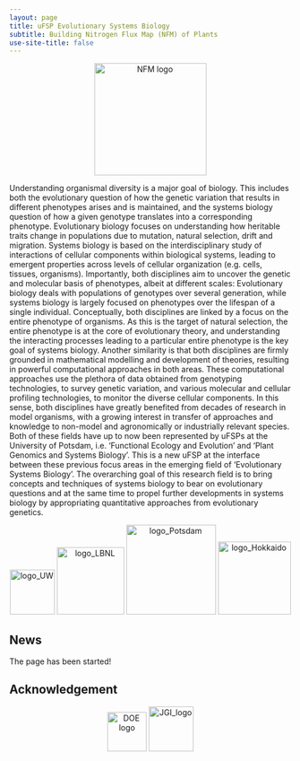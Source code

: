 ```yaml
---
layout: page
title: uFSP Evolutionary Systems Biology
subtitle: Building Nitrogen Flux Map (NFM) of Plants
use-site-title: false
---
```

<p align='center'>
	<img src="../img/NFMlogo3.png" alt='NFM logo' height="200px">
</p>

Understanding organismal diversity is a major goal of biology. 
This includes both the evolutionary question of how the genetic variation that results 
in different phenotypes arises and is maintained, and the systems biology question of 
how a given genotype translates into a corresponding phenotype. Evolutionary biology 
focuses on understanding how heritable traits change in populations due to mutation, 
natural selection, drift and migration. Systems biology is based on the interdisciplinary 
study of interactions of cellular components within biological systems, leading to emergent 
properties across levels of cellular organization (e.g. cells, tissues, organisms). 
Importantly, both disciplines aim to uncover the genetic and molecular basis of phenotypes, 
albeit at different scales: Evolutionary biology deals with populations of genotypes over several generation, 
while systems biology is largely focused on phenotypes over the lifespan of a single individual. 
Conceptually, both disciplines are linked by a focus on the entire phenotype of organisms. 
As this is the target of natural selection, the entire phenotype is at the core of evolutionary theory, 
and understanding the interacting processes leading to a particular entire phenotype is
the key goal of systems biology. Another similarity is that both disciplines are firmly 
grounded in mathematical modelling and development of theories, resulting in powerful 
computational approaches in both areas. These computational approaches use the plethora 
of data obtained from genotyping technologies, to survey genetic variation, and various 
molecular and cellular profiling technologies, to monitor the diverse cellular components.
In this sense, both disciplines have greatly benefited from decades of research in model 
organisms, with a growing interest in transfer of approaches and knowledge to non-model and 
agronomically or industrially relevant species. Both of these fields have up to now been 
represented by uFSPs at the University of Potsdam, i.e. ‘Functional Ecology and Evolution’ 
and ‘Plant Genomics and Systems Biology’.
This is a new uFSP at the interface between these previous focus
areas in the emerging field of ‘Evolutionary Systems Biology’. The overarching goal of this research 
field is to bring concepts and techniques of systems biology to bear on evolutionary questions 
and at the same time to propel further developments in systems biology by appropriating quantitative 
approaches from evolutionary genetics. 
<p align='center'>
	<img src="../img/logo_UW.png" alt='logo_UW' height="80px">
	<img src="../img/logo_LBNL.jpg" alt='logo_LBNL' height="120px">
	<img src="../img/logo_Potsdam.png" alt='logo_Potsdam' height="160px">
	<img src="../img/logo_Hokkaido.png" alt='logo_Hokkaido' height="130px">
</p>

## News
The page has been started!

## Acknowledgement

<p align='center'>
	<img src="../img/DOE logo.png" alt='DOE logo' height="70px">
	<img src="../img/JGI_logo.jpg" alt='JGI_logo' height="80px">
</p>
